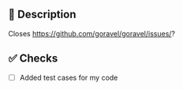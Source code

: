 ## 📑 Description

<!-- Add a brief description of the pr -->
<!-- Please add the Review Ready tag when the PR is good to go -->

Closes https://github.com/goravel/goravel/issues/?

## ✅ Checks

<!-- Make sure your PR passes the CI checks and do check the following fields as needed - -->
- [ ] Added test cases for my code
